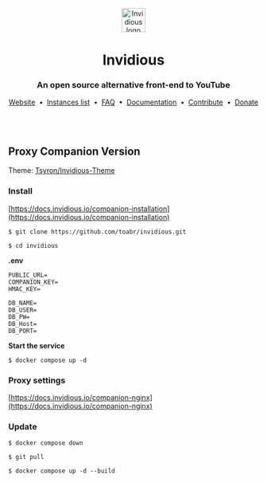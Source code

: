 <div align="center">
  <img src="assets/invidious-colored-vector.svg" width="48" height="48" alt="Invidious logo">
  <h1>Invidious</h1>

  <h3>An open source alternative front-end to YouTube</h3>

  <a href="https://invidious.io/">Website</a>
  &nbsp;•&nbsp;
  <a href="https://instances.invidious.io/">Instances list</a>
  &nbsp;•&nbsp;
  <a href="https://docs.invidious.io/faq/">FAQ</a>
  &nbsp;•&nbsp;
  <a href="https://docs.invidious.io/">Documentation</a>
  &nbsp;•&nbsp;
  <a href="#contribute">Contribute</a>
  &nbsp;•&nbsp;
  <a href="https://invidious.io/donate/">Donate</a>
</div></br></br>

## Proxy Companion Version

Theme: [Tsyron/Invidious-Theme](https://github.com/Tsyron/Invidious-Theme)

### Install

[https://docs.invidious.io/companion-installation](https://docs.invidious.io/companion-installation)

```
$ git clone https://github.com/toabr/invidious.git

$ cd invidious
```

**.env**
```
PUBLIC_URL=
COMPANION_KEY=
HMAC_KEY=

DB_NAME=
DB_USER=
DB_PW=
DB_Host=
DB_PORT=
```

**Start the service**
```
$ docker compose up -d
```

### Proxy settings

[https://docs.invidious.io/companion-nginx](https://docs.invidious.io/companion-nginx)

### Update

```
$ docker compose down

$ git pull

$ docker compose up -d --build
```
